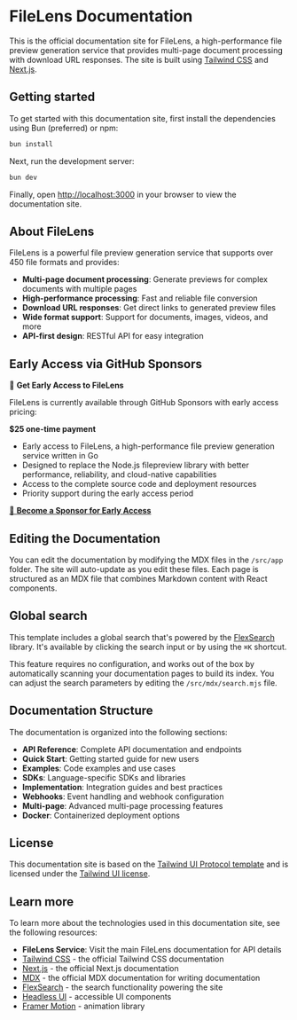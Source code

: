 # FileLens Documentation

This is the official documentation site for FileLens, a high-performance file preview generation service that provides multi-page document processing with download URL responses. The site is built using [Tailwind CSS](https://tailwindcss.com) and [Next.js](https://nextjs.org).

## Getting started

To get started with this documentation site, first install the dependencies using Bun (preferred) or npm:

```bash
bun install
```

Next, run the development server:

```bash
bun dev
```

Finally, open [http://localhost:3000](http://localhost:3000) in your browser to view the documentation site.

## About FileLens

FileLens is a powerful file preview generation service that supports over 450 file formats and provides:

- **Multi-page document processing**: Generate previews for complex documents with multiple pages
- **High-performance processing**: Fast and reliable file conversion
- **Download URL responses**: Get direct links to generated preview files
- **Wide format support**: Support for documents, images, videos, and more
- **API-first design**: RESTful API for easy integration

## Early Access via GitHub Sponsors

🚀 **Get Early Access to FileLens**

FileLens is currently available through GitHub Sponsors with early access pricing:

**$25 one-time payment**
- Early access to FileLens, a high-performance file preview generation service written in Go
- Designed to replace the Node.js filepreview library with better performance, reliability, and cloud-native capabilities
- Access to the complete source code and deployment resources
- Priority support during the early access period

[🎯 **Become a Sponsor for Early Access**](https://github.com/sponsors/ramaid)

## Editing the Documentation

You can edit the documentation by modifying the MDX files in the `/src/app` folder. The site will auto-update as you edit these files. Each page is structured as an MDX file that combines Markdown content with React components.

## Global search

This template includes a global search that's powered by the [FlexSearch](https://github.com/nextapps-de/flexsearch) library. It's available by clicking the search input or by using the `⌘K` shortcut.

This feature requires no configuration, and works out of the box by automatically scanning your documentation pages to build its index. You can adjust the search parameters by editing the `/src/mdx/search.mjs` file.

## Documentation Structure

The documentation is organized into the following sections:

- **API Reference**: Complete API documentation and endpoints
- **Quick Start**: Getting started guide for new users
- **Examples**: Code examples and use cases
- **SDKs**: Language-specific SDKs and libraries
- **Implementation**: Integration guides and best practices
- **Webhooks**: Event handling and webhook configuration
- **Multi-page**: Advanced multi-page processing features
- **Docker**: Containerized deployment options

## License

This documentation site is based on the [Tailwind UI Protocol template](https://tailwindui.com) and is licensed under the [Tailwind UI license](https://tailwindui.com/license).

## Learn more

To learn more about the technologies used in this documentation site, see the following resources:

- **FileLens Service**: Visit the main FileLens documentation for API details
- [Tailwind CSS](https://tailwindcss.com/docs) - the official Tailwind CSS documentation
- [Next.js](https://nextjs.org/docs) - the official Next.js documentation
- [MDX](https://mdxjs.com/) - the official MDX documentation for writing documentation
- [FlexSearch](https://github.com/nextapps-de/flexsearch) - the search functionality powering the site
- [Headless UI](https://headlessui.dev) - accessible UI components
- [Framer Motion](https://www.framer.com/docs/) - animation library
